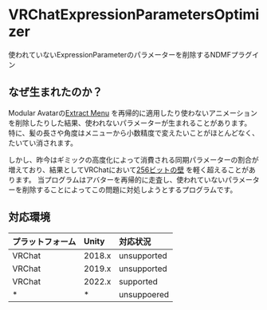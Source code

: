 # VRChatExpressionParametersOptimizer
使われていないExpressionParameterのパラメーターを削除するNDMFプラグイン

## なぜ生まれたのか？
Modular Avatarの[Extract Menu](https://modular-avatar.nadena.dev/ja/docs/tutorials/menu) を再帰的に適用したり使わないアニメーションを削除したりした結果、使われないパラメーターが生まれることがあります。
特に、髪の長さや角度はメニューから小数精度で変えたいことがほとんどなく、たいてい消されます。

しかし、昨今はギミックの高度化によって消費される同期パラメーターの割合が増えており、結果としてVRChatにおいて[256ビットの壁](https://creators.vrchat.com/avatars/animator-parameters/#parameter-types) を軽く超えることがあります。
当プログラムはアバターを再帰的に走査し、使われていないパラメーターを削除することによってこの問題に対処しようとするプログラムです。

## 対応環境
|プラットフォーム|Unity|対応状況|
|:------------|:----|:-----|
|VRChat|2018.x|unsupported|
|VRChat|2019.x|unsupported|
|VRChat|2022.x|supported|
|*|*|unsuppoered|
